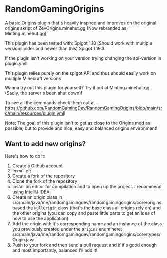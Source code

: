 # RandomGamingOrigins
A basic Origins plugin that's heavily inspired and improves on the original origins skript of ZevOrigins.minehut.gg (Now rebranded as Minting.minehut.gg)

This plugin has been tested with:
Spigot 1.18 (Should work with multiple versions older and newer than this)
Spigot 1.19.3

If the plugin isn't working on your version trying changing the api-version in plugin.yml!

This plugin relies purely on the spigot API and thus should easily work on multiple Minecraft versions

Wanna try out this plugin for yourself? Try it out at Minting.minehut.gg (Sadly, the server's been shut down)!

To see all the commands check them out at https://github.com/RandomGamingDev/RandomGamingOrigins/blob/main/src/main/resources/plugin.yml!

Note: The goal of this plugin isn't to get as close to the Origins mod as possible, but to provide and nice, easy and balanced origins environment!

## Want to add new origins?
Here's how to do it:

1. Create a Github account
2. Install git
3. Create a fork of the repository
4. Clone the fork of the repository
5. Install an editor for compilation and to open up the project. I recommend using IntelliJ IDEA.
6. Create an origin class in src/main/java/me/randomgamingdev/randomgamingorigins/core/origins based the `NullOrigin` class (that's the base class all origins rely on) and the other origins (you can copy and paste little parts to get an idea of how to use the application)
7. Add the origin with it's corresponding name and an instance of the class you previously created under the `Origins` enum here: src/main/java/me/randomgamingdev/randomgamingorigins/core/types/Origin.java
8. Push to your fork and then send a pull request and if it's good enough and most importantly, balanced I'll add it!

